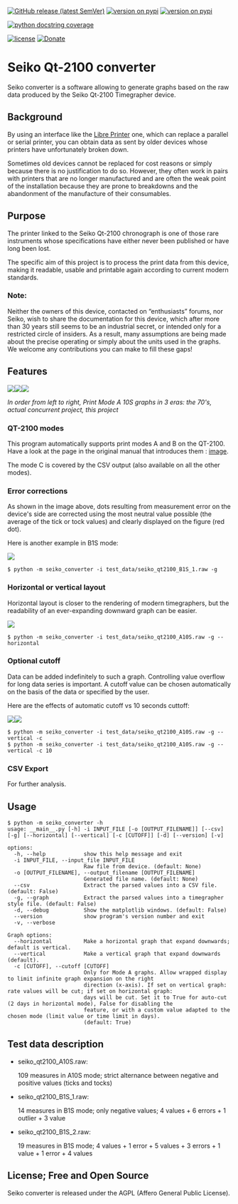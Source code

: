 [![GitHub release (latest SemVer)](https://img.shields.io/github/v/release/ysard/seiko_qt2100_converter)](https://github.com/ysard/seiko_qt2100_converter/releases/latest/)
[![version on pypi](https://img.shields.io/pypi/v/seiko_converter.svg)](https://pypi.python.org/pypi/seiko_converter)
[![version on pypi](https://img.shields.io/pypi/pyversions/seiko_converter)](https://pypi.python.org/pypi/seiko_converter)
<!--[![tests status](./images/tests.svg)](https://github.com/ysard/seiko_qt2100_converter/actions)-->
[![python docstring coverage](./images/interrogate_badge.svg)](https://interrogate.readthedocs.io/en/latest/)
<!--[![python test coverage](./images/coverage.svg)](https://docs.pytest.org/en/latest/)-->
[![license](https://img.shields.io/pypi/l/seiko_converter.svg)](https://github.com/ysard/seiko_converter/blob/main/LICENSE)
[![Donate](./images/liberapay.svg)](https://liberapay.com/Ysard/donate)

# Seiko Qt-2100 converter

Seiko converter is a software allowing to generate graphs based on the raw data
produced by the Seiko Qt-2100 Timegrapher device.

## Background

By using an interface like the [Libre Printer](https://github.com/ysard/libre-printer) one,
which can replace a parallel or serial printer,
you can obtain data as sent by older devices whose printers have unfortunately broken down.

Sometimes old devices cannot be replaced for cost reasons or simply because there is no justification to do so.
However, they often work in pairs with printers that are no longer manufactured and are often the weak point of
the installation because they are prone to breakdowns and the abandonment of the manufacture of their consumables.

## Purpose
The printer linked to the Seiko Qt-2100 chronograph is one of those rare instruments whose
specifications have either never been published or have long been lost.

The specific aim of this project is to process the print data from this device, making it readable,
usable and printable again according to current modern standards.

### Note:
Neither the owners of this device, contacted on “enthusiasts” forums,
nor Seiko, wish to share the documentation for this device, which after more than 30 years
still seems to be an industrial secret, or intended only for a restricted circle of insiders.
As a result, many assumptions are being made about the precise operating
or simply about the units used in the graphs.
We welcome any contributions you can make to fill these gaps!

## Features

![](./images/A10S_70s.webp)![](./images/A10S_rp.webp)![](./images/A10S.webp)

*In order from left to right, Print Mode A 10S graphs in 3 eras: the 70's,
actual concurrent project, this project*

### QT-2100 modes

This program automatically supports print modes A and B on the QT-2100.
Have a look at the page in the original manual that introduces them :
[image](./images/QT-2100P-Operating-Modes-in-Manual.jpg).

The mode C is covered by the CSV output (also available on all the other modes).

### Error corrections

As shown in the image above, dots resulting from measurement error on the
device's side are corrected using the most neutral value possible
(the average of the tick or tock values) and clearly displayed on the figure (red dot).

Here is another example in B1S mode:

![](./images/B1S_1.webp)

```commandline
$ python -m seiko_converter -i test_data/seiko_qt2100_B1S_1.raw -g
```

### Horizontal or vertical layout

Horizontal layout is closer to the rendering of modern timegraphers,
but the readability of an ever-expanding downward graph can be easier.

![](./images/horizontal.webp)

```commandline
$ python -m seiko_converter -i test_data/seiko_qt2100_A10S.raw -g --horizontal
```

### Optional cutoff

Data can be added indefinitely to such a graph. Controlling value overflow for
long data series is important.
A cutoff value can be chosen automatically on the basis of the data or
specified by the user.

Here are the effects of automatic cutoff vs 10 seconds cuttoff:

![](./images/vertical_cutoff.webp)![](./images/vertical_cutoff_10.webp)

```commandline
$ python -m seiko_converter -i test_data/seiko_qt2100_A10S.raw -g --vertical -c
$ python -m seiko_converter -i test_data/seiko_qt2100_A10S.raw -g --vertical -c 10
```

### CSV Export

For further analysis.

## Usage

```commandline
$ python -m seiko_converter -h
usage: __main__.py [-h] -i INPUT_FILE [-o [OUTPUT_FILENAME]] [--csv] [-g] [--horizontal] [--vertical] [-c [CUTOFF]] [-d] [--version] [-v]

options:
  -h, --help            show this help message and exit
  -i INPUT_FILE, --input_file INPUT_FILE
                        Raw file from device. (default: None)
  -o [OUTPUT_FILENAME], --output_filename [OUTPUT_FILENAME]
                        Generated file name. (default: None)
  --csv                 Extract the parsed values into a CSV file. (default: False)
  -g, --graph           Extract the parsed values into a timegrapher style file. (default: False)
  -d, --debug           Show the matplotlib windows. (default: False)
  --version             show program's version number and exit
  -v, --verbose

Graph options:
  --horizontal          Make a horizontal graph that expand downwards; default is vertical.
  --vertical            Make a vertical graph that expand downwards (default).
  -c [CUTOFF], --cutoff [CUTOFF]
                        Only for Mode A graphs. Allow wrapped display to limit infinite graph expansion on the right
                        direction (x-axis). If set on vertical graph: rate values will be cut; if set on horizontal graph:
                        days will be cut. Set it to True for auto-cut (2 days in horizontal mode), False for disabling the
                        feature, or with a custom value adapted to the chosen mode (limit value or time limit in days).
                        (default: True)
```

## Test data description

- seiko_qt2100_A10S.raw:

  109 measures in A10S mode; strict alternance between negative and positive values (ticks and tocks)

- seiko_qt2100_B1S_1.raw:

  14 measures in B1S mode; only negative values; 4 values + 6 errors + 1 outlier + 3 value

- seiko_qt2100_B1S_2.raw:

  19 measures in B1S mode; 4 values + 1 error + 5 values + 3 errors + 1 value + 1 error + 4 values


## License; Free and Open Source

Seiko converter is released under the AGPL (Affero General Public License).
